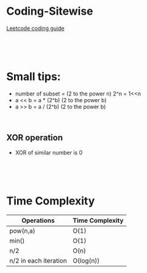 # Coding-Sitewise

[Leetcode coding guide](<https://leetcode.com/discuss/general-discussion/623011/A-guide-for-dummies-(like-me)>)

&nbsp;

&nbsp;

# Small tips:

- number of subset = (2 to the power n) 2^n = 1<<n
- a << b = a \* (2^b) (2 to the power b)
- a >> b = a / (2^b) (2 to the power b)

&nbsp;

## XOR operation

- XOR of similar number is 0

&nbsp;

&nbsp;

# Time Complexity

| Operations            | Time Complexity |
| --------------------- | --------------- |
| pow(n,a)              | O(1)            |
| min()                 | O(1)            |
| n/2                   | O(n)            |
| n/2 in each iteration | O(log(n))       |

&nbsp;
&nbsp;
